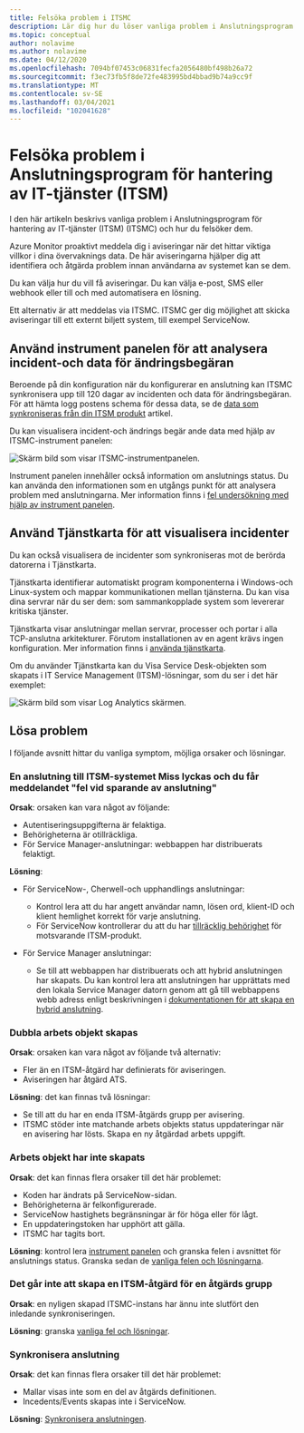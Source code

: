 ```yaml
---
title: Felsöka problem i ITSMC
description: Lär dig hur du löser vanliga problem i Anslutningsprogram för hantering av IT-tjänster (ITSM).
ms.topic: conceptual
author: nolavime
ms.author: nolavime
ms.date: 04/12/2020
ms.openlocfilehash: 7094bf07453c06831fecfa2056480bf498b26a72
ms.sourcegitcommit: f3ec73fb5f8de72fe483995bd4bbad9b74a9cc9f
ms.translationtype: MT
ms.contentlocale: sv-SE
ms.lasthandoff: 03/04/2021
ms.locfileid: "102041628"
---
```

# <a name="troubleshoot-problems-in-it-service-management-connector"></a>Felsöka problem i Anslutningsprogram för hantering av IT-tjänster (ITSM)

I den här artikeln beskrivs vanliga problem i Anslutningsprogram för hantering av IT-tjänster (ITSM) (ITSMC) och hur du felsöker dem.

Azure Monitor proaktivt meddela dig i aviseringar när det hittar viktiga villkor i dina övervaknings data. De här aviseringarna hjälper dig att identifiera och åtgärda problem innan användarna av systemet kan se dem.

Du kan välja hur du vill få aviseringar. Du kan välja e-post, SMS eller webhook eller till och med automatisera en lösning. 

Ett alternativ är att meddelas via ITSMC. ITSMC ger dig möjlighet att skicka aviseringar till ett externt biljett system, till exempel ServiceNow.

## <a name="use-the-dashboard-to-analyze-incident-and-change-request-data"></a>Använd instrument panelen för att analysera incident-och data för ändringsbegäran

Beroende på din konfiguration när du konfigurerar en anslutning kan ITSMC synkronisera upp till 120 dagar av incidenten och data för ändringsbegäran. För att hämta logg postens schema för dessa data, se de [data som synkroniseras från din ITSM produkt](./itsmc-synced-data.md) artikel.

Du kan visualisera incident-och ändrings begär ande data med hjälp av ITSMC-instrument panelen:

![Skärm bild som visar ITSMC-instrumentpanelen.](media/itsmc-overview/itsmc-overview-sample-log-analytics.png)

Instrument panelen innehåller också information om anslutnings status. Du kan använda den informationen som en utgångs punkt för att analysera problem med anslutningarna. Mer information finns i [fel undersökning med hjälp av instrument panelen](./itsmc-dashboard.md).

## <a name="use-service-map-to-visualize-incidents"></a>Använd Tjänstkarta för att visualisera incidenter

Du kan också visualisera de incidenter som synkroniseras mot de berörda datorerna i Tjänstkarta.

Tjänstkarta identifierar automatiskt program komponenterna i Windows-och Linux-system och mappar kommunikationen mellan tjänsterna. Du kan visa dina servrar när du ser dem: som sammankopplade system som levererar kritiska tjänster. 

Tjänstkarta visar anslutningar mellan servrar, processer och portar i alla TCP-anslutna arkitekturer. Förutom installationen av en agent krävs ingen konfiguration. Mer information finns i [använda tjänstkarta](../vm/service-map.md).

Om du använder Tjänstkarta kan du Visa Service Desk-objekten som skapats i IT Service Management (ITSM)-lösningar, som du ser i det här exemplet:

![Skärm bild som visar Log Analytics skärmen.](media/itsmc-overview/itsmc-overview-integrated-solutions.png)

## <a name="resolve-problems"></a>Lösa problem

I följande avsnitt hittar du vanliga symptom, möjliga orsaker och lösningar. 

### <a name="a-connection-to-the-itsm-system-fails-and-you-get-an-error-in-saving-connection-message"></a>En anslutning till ITSM-systemet Miss lyckas och du får meddelandet "fel vid sparande av anslutning"

**Orsak**: orsaken kan vara något av följande:

* Autentiseringsuppgifterna är felaktiga.
* Behörigheterna är otillräckliga.
* För Service Manager-anslutningar: webbappen har distribuerats felaktigt.

**Lösning**:

* För ServiceNow-, Cherwell-och upphandlings anslutningar:
  * Kontrol lera att du har angett användar namn, lösen ord, klient-ID och klient hemlighet korrekt för varje anslutning.  
  * För ServiceNow kontrollerar du att du har [tillräcklig behörighet](itsmc-connections-servicenow.md#install-the-user-app-and-create-the-user-role) för motsvarande ITSM-produkt.

* För Service Manager anslutningar:  
  * Se till att webbappen har distribuerats och att hybrid anslutningen har skapats. Du kan kontrol lera att anslutningen har upprättats med den lokala Service Manager datorn genom att gå till webbappens webb adress enligt beskrivningen i [dokumentationen för att skapa en hybrid anslutning](./itsmc-connections-scsm.md#configure-the-hybrid-connection).  

### <a name="duplicate-work-items-are-created"></a>Dubbla arbets objekt skapas

**Orsak**: orsaken kan vara något av följande två alternativ:

* Fler än en ITSM-åtgärd har definierats för aviseringen.
* Aviseringen har åtgärd ATS.

**Lösning**: det kan finnas två lösningar:

* Se till att du har en enda ITSM-åtgärds grupp per avisering.
* ITSMC stöder inte matchande arbets objekts status uppdateringar när en avisering har lösts. Skapa en ny åtgärdad arbets uppgift.

### <a name="work-items-are-not-created"></a>Arbets objekt har inte skapats

**Orsak**: det kan finnas flera orsaker till det här problemet:

* Koden har ändrats på ServiceNow-sidan.
* Behörigheterna är felkonfigurerade.
* ServiceNow hastighets begränsningar är för höga eller för lågt.
* En uppdateringstoken har upphört att gälla.
* ITSMC har tagits bort.

**Lösning**: kontrol lera [instrument panelen](itsmc-dashboard.md) och granska felen i avsnittet för anslutnings status. Granska sedan de [vanliga felen och lösningarna](itsmc-dashboard-errors.md).

### <a name="you-cant-create-an-itsm-action-for-an-action-group"></a>Det går inte att skapa en ITSM-åtgärd för en åtgärds grupp

**Orsak**: en nyligen skapad ITSMC-instans har ännu inte slutfört den inledande synkroniseringen.

**Lösning**: granska [vanliga fel och lösningar](itsmc-dashboard-errors.md).

### <a name="sync-connection"></a>Synkronisera anslutning 

**Orsak**: det kan finnas flera orsaker till det här problemet:

* Mallar visas inte som en del av åtgärds definitionen.
* Incedents/Events skapas inte i ServiceNow.

**Lösning**: [Synkronisera anslutningen](itsmc-resync-servicenow.md).
